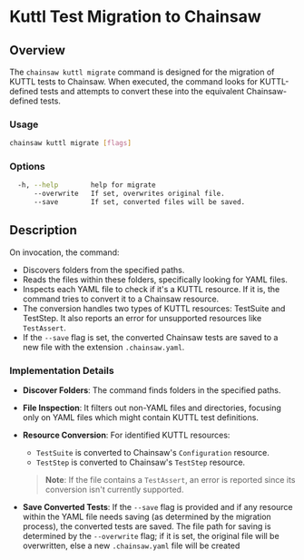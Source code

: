 # Kuttl Test Migration to Chainsaw

## Overview

The `chainsaw kuttl migrate` command is designed for the migration of KUTTL tests to Chainsaw. When executed, the command looks for KUTTL-defined tests and attempts to convert these into the equivalent Chainsaw-defined tests.

### Usage

```bash
chainsaw kuttl migrate [flags]
```

### Options

```bash
  -h, --help        help for migrate
      --overwrite   If set, overwrites original file.
      --save        If set, converted files will be saved.
```

## Description

On invocation, the command:

- Discovers folders from the specified paths.
- Reads the files within these folders, specifically looking for YAML files.
- Inspects each YAML file to check if it's a KUTTL resource. If it is, the command tries to convert it to a Chainsaw resource.
- The conversion handles two types of KUTTL resources: TestSuite and TestStep. It also reports an error for unsupported resources like `TestAssert`.
- If the `--save` flag is set, the converted Chainsaw tests are saved to a new file with the extension `.chainsaw.yaml`.

### Implementation Details

- **Discover Folders**: The command finds folders in the specified paths.
- **File Inspection**: It filters out non-YAML files and directories, focusing only on YAML files which might contain KUTTL test definitions.
- **Resource Conversion**: For identified KUTTL resources:
  - `TestSuite` is converted to Chainsaw's `Configuration` resource.
  - `TestStep` is converted to Chainsaw's `TestStep` resource.

  > **Note**: If the file contains a `TestAssert`, an error is reported since its conversion isn't currently supported.

- **Save Converted Tests**: If the `--save` flag is provided and if any resource within the YAML file needs saving (as determined by the migration process), the converted tests are saved. The file path for saving is determined by the `--overwrite` flag; if it is set, the original file will be overwritten, else a new `.chainsaw.yaml` file will be created
